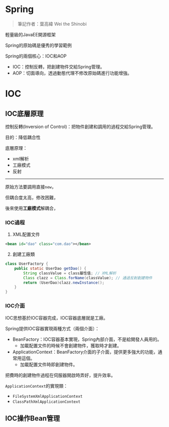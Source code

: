 # Spring

> 筆記作者：葉高緯 Wei the Shinobi

輕量級的JavaEE開源框架

Spring的原始碼是優秀的學習範例

Spring的兩個核心：IOC和AOP

- IOC：控制反轉，把創建物件交給Spring管理。
- AOP：切面導向，透過動態代理不修改原始碼進行功能增強。

# IOC

## IOC底層原理

控制反轉(Inversion of Control)：把物件創建和調用的過程交給Spring管理。

目的：降低耦合性

底層原理：

- xml解析
- 工廠模式
- 反射

---

原始方法要調用直接`new`，

但耦合度太高，修改困難，

後來使用**工廠模式**解耦合，

### IOC過程

1. XML配置文件

```xml
<bean id="dao" class="com.dao"></bean>
```

2. 創建工廠類

```java
class UserFactory {
    public static UserDao getDao() {
        String classValue = class屬性值; // XML解析
        Class clazz = Class.forName(classValue); // 通過反射創建物件
        return (UserDao)clazz.newInstance();
    }
}
```

### IOC介面

IOC思想基於IOC容器完成，IOC容器底層就是工廠。

Spring提供IOC容器實現兩種方式（兩個介面）：

- BeanFactory：IOC容器基本實現，Spring內部介面，不是給開發人員用的。
  - 加載配置文件的時候不會創建物件，獲取時才創建。
- ApplicationContext：BeanFactory介面的子介面，提供更多強大的功能，通常用這個。
  - 加載配置文件時即創建物件。

把費時的創建物件過程在伺服器開啟時弄好，提升效率。

`ApplicationContext`的實現類：

- `FileSystemXmlApplicationContext`
- `ClassPathXmlApplicationContext`

## IOC操作Bean管理

